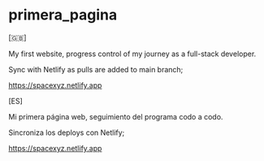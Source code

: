 # primera_pagina

[🇬🇧]

My first website, progress control of my journey as a full-stack developer.

Sync with Netlify as pulls are added to main branch;

https://spacexyz.netlify.app

[ES]

Mi primera página web, seguimiento del programa codo a codo.

Sincroniza los deploys con Netlify;

https://spacexyz.netlify.app




